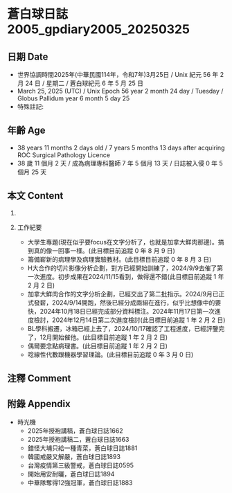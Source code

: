 [_metadata_:encoding]: - "utf-8"
[_metadata_:language]: - "zh-Hant-TW"
[_metadata_:fileformat]: - "markdown"
[_metadata_:MIME_type]: - "text/plain"
[_metadata_:markdown_version]: - "commonmark version 0.30"
[_metadata_:markdown_spec]: - "https://spec.commonmark.org/0.30/"

# 蒼白球日誌2005_gpdiary2005_20250325 #

## 日期 Date ##

* 世界協調時間2025年(中華民國114年，令和7年)3月25日 / Unix 紀元 56 年 2 月 24 日 / 星期二 / 蒼白球紀元 6 年 5 月 25 日
* March 25, 2025 (UTC) / Unix Epoch 56 year 2 month 24 day / Tuesday / Globus Pallidum year 6 month 5 day 25
* 特殊註記:

## 年齡 Age ##

* 38 years 11 months 2 days old / 7 years 5 months 13 days after acquiring ROC Surgical Pathology Licence
* 38 歲 11 個月 2 天 / 成為病理專科醫師 7 年 5 個月 13 天 / 日誌被入侵 0 年 5 個月 25 天

## 本文 Content ##

1. 

2. 工作紀要

    - 大學生專題(現在似乎要focus在文字分析了，也就是加拿大鮮肉那邊)。搞到真的像一回事一樣。(此目標目前追蹤 0 年 8 月 9 日)
    - 籌備嶄新的病理學及病理實驗教材。(此目標目前追蹤 0 年 8 月 3 日)
    - H大合作的切片影像分析企劃，對方已經開始訓練了，2024/9/9去催了第一次進度。初步成果在2024/11/15看到，做得還不錯(此目標目前追蹤 1 年 2 月 2 日)
    - 加拿大鮮肉合作的文字分析企劃，已經交出了第二批指示。2024/9月已正式發薪，2024/9/14開跑，然後已經分成兩組在進行，似乎比想像中的要快，2024年10月18日已經完成部分資料標注。2024年11月17日第一次進度檢討，2024年12月14日第二次進度檢討(此目標目前追蹤 1 年 2 月 2 日)
    - BL學科搬遷，冰箱已經上去了，2024/10/17確認了工程進度，已經評鑒完了，12月開始催他。(此目標目前追蹤 1 年 2 月 2 日)
    - 偶爾要念點病理書。(此目標目前追蹤 1 年 2 月 2 日)
    - 唸線性代數跟機器學習理論。(此目標目前追蹤 0 年 3 月 0 日)

## 注釋 Comment ##


## 附錄 Appendix ##

* 時光機
    - 2025年授袍講稿，蒼白球日誌1662
    - 2025年授袍講稿二，蒼白球日誌1663
    - 錯怪大埔只給一種青菜，蒼白球日誌1881
    - 韓國戒嚴又解嚴，蒼白球日誌1893
    - 台灣疫情第三級警戒，蒼白球日誌0595
    - 開始用安耐曬，蒼白球日誌1894
    - 中華隊奪得12強冠軍，蒼白球日誌1883
